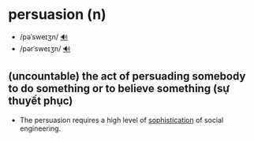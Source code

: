 # persuasion (n)

- /pəˈsweɪʒn/ [🔊](https://www.oxfordlearnersdictionaries.com/media/english/uk_pron/p/per/persu/persuasion__gb_1.mp3)
- /pərˈsweɪʒn/ [🔊](https://www.oxfordlearnersdictionaries.com/media/english/us_pron/p/per/persu/persuasion__us_1.mp3)

## (uncountable) the act of persuading somebody to do something or to believe something (sự thuyết phục)

- The persuasion requires a high level of [sophistication](../s/sophistication-n.md#the-quality-in-a-machine-or-system-of-being-clever-and-complicated-in-the-way-that-it-works-or-is-presented-sự-tinh-vitế) of social engineering.